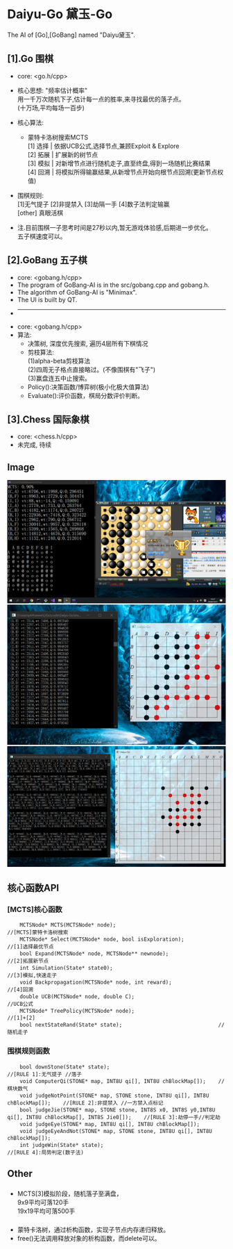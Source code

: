 # Daiyu-Go	黛玉-Go 
The AI of [Go],[GoBang] named "Daiyu黛玉".
## [1].Go 围棋  
* core: <go.h/cpp>
* 核心思想: "频率估计概率"  
           用一千万次随机下子,估计每一点的胜率,来寻找最优的落子点。  
		   (十万场,平均每场一百步)  
* 核心算法:  
	* 蒙特卡洛树搜索MCTS  
		[1] 选择 | 依据UCB公式,选择节点,兼顾Exploit & Explore  
		[2] 拓展 | 扩展新的树节点  
		[3] 模拟 | 对新增节点进行随机走子,直至终盘,得到一场随机比赛结果  
		[4] 回溯 | 将模拟所得输赢结果,从新增节点开始向根节点回溯(更新节点权值)  
* 围棋规则:  
    [1]无气提子 [2]非提禁入 [3]劫隔一手 [4]数子法判定输赢  
	[other] 真眼活棋  

* 注.目前围棋一子思考时间是27秒以内,暂无游戏体验感,后期进一步优化。  
     五子棋速度可以。  

## [2].GoBang 五子棋  
* core: <gobang.h/cpp>  
* The program of GoBang-AI is in the src/gobang.cpp and gobang.h.   
* The algorithm of GoBang-AI is "Minimax".  
* The UI is built by QT.  
* ------------------  
* core: <gobang.h/cpp>  
* 算法:  
	* 决策树, 深度优先搜索, 遍历4层所有下棋情况
	* 剪枝算法:   
		(1)alpha-beta剪枝算法   
		(2)四周无子格点直接略过。(不像围棋有"飞子")   
		(3)赢盘连五中止搜索。   
	* Policy():决策函数/博弈树(极小化极大值算法)  
	* Evaluate():评价函数，棋局分数评价判断。 

## [3].Chess 国际象棋
* core: <chess.h/cpp>  
* 未完成, 待续

## Image
![Image text](https://github.com/LiGuer/Daiyu-Go/blob/master/contest/vs%E9%87%8E%E7%8B%90%E4%B8%AD%E4%B8%8B12%E7%BA%A7.png)  
![Image text](https://github.com/LiGuer/Daiyu-Go/blob/master/contest/20201122182136.png)  
![Image text](https://github.com/LiGuer/Daiyu-Go/blob/master/contest/20201122183254.png)  

## 核心函数API  
### [MCTS]核心函数  
```
	MCTSNode* MCTS(MCTSNode* node);									//[MCTS]蒙特卡洛树搜索
	MCTSNode* Select(MCTSNode* node, bool isExploration);			//[1]选择最优节点
	bool Expand(MCTSNode* node, MCTSNode** newnode);				//[2]拓展新节点
	int Simulation(State* state0);									//[3]模拟,快速走子
	void Backpropagation(MCTSNode* node, int reward);				//[4]回溯
	double UCB(MCTSNode* node, double C);							//UCB公式
	MCTSNode* TreePolicy(MCTSNode* node);							//[1]+[2]
	bool nextStateRand(State* state);								//随机走子
```
### 围棋规则函数  
```
	bool downStone(State* state);									//[RULE 1]:无气提子 //落子
	void ComputerQi(STONE* map, INT8U qi[], INT8U chBlockMap[]);	//棋块数气
	void judgeNotPoint(STONE* map, STONE stone, INT8U qi[], INT8U chBlockMap[]);	//[RULE 2]:非提禁入 //一方禁入点标记
	bool judgeJie(STONE* map, STONE stone, INT8S x0, INT8S y0,INT8U qi[], INT8U chBlockMap[], INT8S Jie0[]);	//[RULE 3]:劫停一手//判定劫
	void judgeEye(STONE* map, INT8U qi[], INT8U chBlockMap[]);
	void judgeEyeAndNot(STONE* map, STONE stone, INT8U qi[], INT8U chBlockMap[]);
	int judgeWin(State* state);										//[RULE 4]:局势判定(数子法)
```
  
## Other    
###  
* MCTS[3]模拟阶段，随机落子至满盘，  
9x9平均可落120手  
19x19平均可落500手  
  
###   
* 蒙特卡洛树，通过析构函数，实现子节点内存递归释放。  
* free()无法调用释放对象的析构函数，而delete可以。  